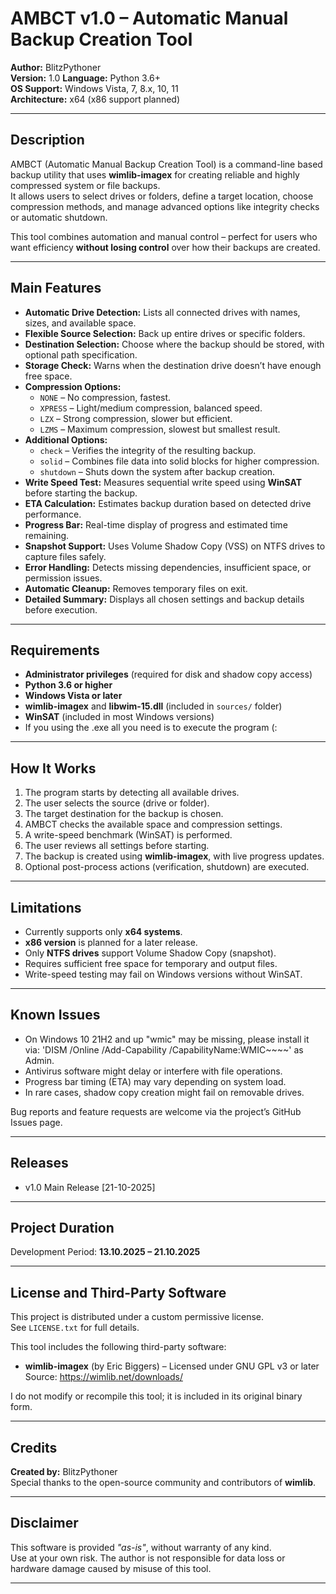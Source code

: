 # AMBCT v1.0 – Automatic Manual Backup Creation Tool

**Author:** BlitzPythoner  
**Version:** 1.0 
**Language:** Python 3.6+  
**OS Support:** Windows Vista, 7, 8.x, 10, 11  
**Architecture:** x64 (x86 support planned)  

---

## Description

AMBCT (Automatic Manual Backup Creation Tool) is a command-line based backup utility that uses **wimlib-imagex** for creating reliable and highly compressed system or file backups.  
It allows users to select drives or folders, define a target location, choose compression methods, and manage advanced options like integrity checks or automatic shutdown.

This tool combines automation and manual control – perfect for users who want efficiency **without losing control** over how their backups are created.

---

## Main Features

- **Automatic Drive Detection:** Lists all connected drives with names, sizes, and available space.  
- **Flexible Source Selection:** Back up entire drives or specific folders.  
- **Destination Selection:** Choose where the backup should be stored, with optional path specification.  
- **Storage Check:** Warns when the destination drive doesn’t have enough free space.  
- **Compression Options:**  
  - `NONE` – No compression, fastest.  
  - `XPRESS` – Light/medium compression, balanced speed.  
  - `LZX` – Strong compression, slower but efficient.  
  - `LZMS` – Maximum compression, slowest but smallest result.  
- **Additional Options:**  
  - `check` – Verifies the integrity of the resulting backup.  
  - `solid` – Combines file data into solid blocks for higher compression.  
  - `shutdown` – Shuts down the system after backup creation.  
- **Write Speed Test:** Measures sequential write speed using **WinSAT** before starting the backup.  
- **ETA Calculation:** Estimates backup duration based on detected drive performance.  
- **Progress Bar:** Real-time display of progress and estimated time remaining.  
- **Snapshot Support:** Uses Volume Shadow Copy (VSS) on NTFS drives to capture files safely.  
- **Error Handling:** Detects missing dependencies, insufficient space, or permission issues.  
- **Automatic Cleanup:** Removes temporary files on exit.  
- **Detailed Summary:** Displays all chosen settings and backup details before execution.

---

## Requirements

- **Administrator privileges** (required for disk and shadow copy access)  
- **Python 3.6 or higher**  
- **Windows Vista or later**  
- **wimlib-imagex** and **libwim-15.dll** (included in `sources/` folder)  
- **WinSAT** (included in most Windows versions)  
- If you using the .exe all you need is to execute the program (:

---

## How It Works

1. The program starts by detecting all available drives.  
2. The user selects the source (drive or folder).  
3. The target destination for the backup is chosen.  
4. AMBCT checks the available space and compression settings.  
5. A write-speed benchmark (WinSAT) is performed.  
6. The user reviews all settings before starting.  
7. The backup is created using **wimlib-imagex**, with live progress updates.  
8. Optional post-process actions (verification, shutdown) are executed.  

---

## Limitations

- Currently supports only **x64 systems**.  
- **x86 version** is planned for a later release.  
- Only **NTFS drives** support Volume Shadow Copy (snapshot).  
- Requires sufficient free space for temporary and output files.  
- Write-speed testing may fail on Windows versions without WinSAT.  

---

## Known Issues

- On Windows 10 21H2 and up "wmic" may be missing, please install it via: 'DISM /Online /Add-Capability /CapabilityName:WMIC~~~~' as Admin.
- Antivirus software might delay or interfere with file operations.  
- Progress bar timing (ETA) may vary depending on system load.  
- In rare cases, shadow copy creation might fail on removable drives.  

Bug reports and feature requests are welcome via the project’s GitHub Issues page.

---
## Releases
- v1.0 Main Release [21-10-2025]
---

## Project Duration

Development Period: **13.10.2025 – 21.10.2025**

---

## License and Third-Party Software

This project is distributed under a custom permissive license.  
See `LICENSE.txt` for full details.

This tool includes the following third-party software:

- **wimlib-imagex** (by Eric Biggers) – Licensed under GNU GPL v3 or later  
  Source: https://wimlib.net/downloads/

I do not modify or recompile this tool; it is included in its original binary form.

---

## Credits

**Created by:** BlitzPythoner  
Special thanks to the open-source community and contributors of **wimlib**.  

---

## Disclaimer

This software is provided *"as-is"*, without warranty of any kind.  
Use at your own risk. The author is not responsible for data loss or hardware damage caused by misuse of this tool.

---

